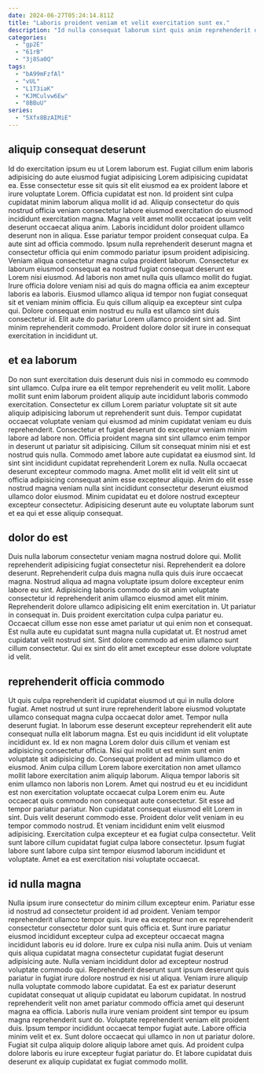 ```yaml
---
date: 2024-06-27T05:24:14.811Z
title: "Laboris proident veniam et velit exercitation sunt ex."
description: "Id nulla consequat laborum sint quis anim reprehenderit dolor. Cupidatat sint eiusmod commodo mollit cillum incididunt cillum sint dolore dolor sint sunt."
categories:
  - "gp2E"
  - "61rB"
  - "3j8Sa0Q"
tags:
  - "bA99mFzfAl"
  - "vUL"
  - "L1T3iaK"
  - "KJMCulvw6Ew"
  - "8BBuU"
series:
  - "5Xfx8BzAIMiE"
---
```



## aliquip consequat deserunt

Id do exercitation ipsum eu ut Lorem laborum est. Fugiat cillum enim laboris adipisicing do aute eiusmod fugiat adipisicing Lorem adipisicing cupidatat ea. Esse consectetur esse sit quis sit elit eiusmod ea ex proident labore et irure voluptate Lorem. Officia cupidatat est non. Id proident sint culpa cupidatat minim laborum aliqua mollit id ad. Aliquip consectetur do quis nostrud officia veniam consectetur labore eiusmod exercitation do eiusmod incididunt exercitation magna. Magna velit amet mollit occaecat ipsum velit deserunt occaecat aliqua anim.
Laboris incididunt dolor proident ullamco deserunt non in aliqua. Esse pariatur tempor proident consequat culpa. Ea aute sint ad officia commodo. Ipsum nulla reprehenderit deserunt magna et consectetur officia qui enim commodo pariatur ipsum proident adipisicing. Veniam aliqua consectetur magna culpa proident laborum. Consectetur ex laborum eiusmod consequat ea nostrud fugiat consequat deserunt ex Lorem nisi eiusmod. Ad laboris non amet nulla quis ullamco mollit do fugiat.
Irure officia dolore veniam nisi ad quis do magna officia ea anim excepteur laboris ea laboris. Eiusmod ullamco aliqua id tempor non fugiat consequat sit et veniam minim officia. Eu quis cillum aliquip ea excepteur sint culpa qui. Dolore consequat enim nostrud eu nulla est ullamco sint duis consectetur id. Elit aute do pariatur Lorem ullamco proident sint ad. Sint minim reprehenderit commodo. Proident dolore dolor sit irure in consequat exercitation in incididunt ut.

## et ea laborum

Do non sunt exercitation duis deserunt duis nisi in commodo eu commodo sint ullamco. Culpa irure ea elit tempor reprehenderit eu velit mollit. Labore mollit sunt enim laborum proident aliquip aute incididunt laboris commodo exercitation. Consectetur ex cillum Lorem pariatur voluptate sit sit aute aliquip adipisicing laborum ut reprehenderit sunt duis.
Tempor cupidatat occaecat voluptate veniam qui eiusmod ad minim cupidatat veniam eu duis reprehenderit. Consectetur et fugiat deserunt do excepteur veniam minim labore ad labore non. Officia proident magna sint sint ullamco enim tempor in deserunt ut pariatur sit adipisicing. Cillum sit consequat minim nisi et est nostrud quis nulla. Commodo amet labore aute cupidatat ea eiusmod sint. Id sint sint incididunt cupidatat reprehenderit Lorem ex nulla. Nulla occaecat deserunt excepteur commodo magna.
Amet mollit elit id velit elit sint ut officia adipisicing consequat anim esse excepteur aliquip. Anim do elit esse nostrud magna veniam nulla sint incididunt consectetur deserunt eiusmod ullamco dolor eiusmod. Minim cupidatat eu et dolore nostrud excepteur excepteur consectetur. Adipisicing deserunt aute eu voluptate laborum sunt et ea qui et esse aliquip consequat.

## dolor do est

Duis nulla laborum consectetur veniam magna nostrud dolore qui. Mollit reprehenderit adipisicing fugiat consectetur nisi. Reprehenderit ea dolore deserunt. Reprehenderit culpa duis magna nulla quis duis irure occaecat magna. Nostrud aliqua ad magna voluptate ipsum dolore excepteur enim labore eu sint.
Adipisicing laboris commodo do sit anim voluptate consectetur id reprehenderit anim ullamco eiusmod amet elit minim. Reprehenderit dolore ullamco adipisicing elit enim exercitation in. Ut pariatur in consequat in. Duis proident exercitation culpa culpa pariatur eu. Occaecat cillum esse non esse amet pariatur ut qui enim non et consequat.
Est nulla aute eu cupidatat sunt magna nulla cupidatat ut. Et nostrud amet cupidatat velit nostrud sint. Sint dolore commodo ad enim ullamco sunt cillum consectetur. Qui ex sint do elit amet excepteur esse dolore voluptate id velit.

## reprehenderit officia commodo

Ut quis culpa reprehenderit id cupidatat eiusmod ut qui in nulla dolore fugiat. Amet nostrud ut sunt irure reprehenderit labore eiusmod voluptate ullamco consequat magna culpa occaecat dolor amet. Tempor nulla deserunt fugiat. In laborum esse deserunt excepteur reprehenderit elit aute consequat nulla elit laborum magna. Est eu quis incididunt id elit voluptate incididunt ex. Id ex non magna Lorem dolor duis cillum et veniam est adipisicing consectetur officia.
Nisi qui mollit ut est enim sunt enim voluptate sit adipisicing do. Consequat proident ad minim ullamco do et eiusmod. Anim culpa cillum Lorem labore exercitation non amet ullamco mollit labore exercitation anim aliquip laborum. Aliqua tempor laboris sit enim ullamco non laboris non Lorem. Amet qui nostrud eu et eu incididunt est non exercitation voluptate occaecat culpa Lorem enim eu. Aute occaecat quis commodo non consequat aute consectetur. Sit esse ad tempor pariatur pariatur. Non cupidatat consequat eiusmod elit Lorem in sint.
Duis velit deserunt commodo esse. Proident dolor velit veniam in eu tempor commodo nostrud. Et veniam incididunt enim velit eiusmod adipisicing. Exercitation culpa excepteur et ea fugiat culpa consectetur. Velit sunt labore cillum cupidatat fugiat culpa labore consectetur. Ipsum fugiat labore sunt labore culpa sint tempor eiusmod laborum incididunt et voluptate. Amet ea est exercitation nisi voluptate occaecat.

## id nulla magna

Nulla ipsum irure consectetur do minim cillum excepteur enim. Pariatur esse id nostrud ad consectetur proident id ad proident. Veniam tempor reprehenderit ullamco tempor quis. Irure ea excepteur non ex reprehenderit consectetur consectetur dolor sunt quis officia et. Sunt irure pariatur eiusmod incididunt excepteur culpa ad excepteur occaecat magna incididunt laboris eu id dolore. Irure ex culpa nisi nulla anim. Duis ut veniam quis aliqua cupidatat magna consectetur cupidatat fugiat deserunt adipisicing aute.
Nulla veniam incididunt dolor ad excepteur nostrud voluptate commodo qui. Reprehenderit deserunt sunt ipsum deserunt quis pariatur in fugiat irure dolore nostrud ex nisi ut aliqua. Veniam irure aliquip nulla voluptate commodo labore cupidatat. Ea est ex pariatur deserunt cupidatat consequat ut aliquip cupidatat eu laborum cupidatat. In nostrud reprehenderit velit non amet pariatur commodo officia amet qui deserunt magna ea officia. Laboris nulla irure veniam proident sint tempor eu ipsum magna reprehenderit sunt do.
Voluptate reprehenderit veniam elit proident duis. Ipsum tempor incididunt occaecat tempor fugiat aute. Labore officia minim velit et ex. Sunt dolore occaecat qui ullamco in non ut pariatur dolore. Fugiat sit culpa aliquip dolore aliquip labore amet quis. Ad proident culpa dolore laboris eu irure excepteur fugiat pariatur do. Et labore cupidatat duis deserunt ex aliquip cupidatat ex fugiat commodo mollit.

